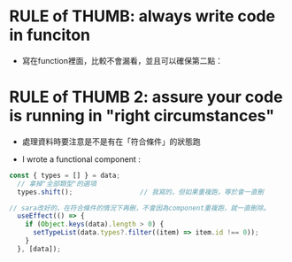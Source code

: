 # RULE of THUMB: always write code in funciton
- 寫在function裡面，比較不會漏看，並且可以確保第二點：

# RULE of THUMB 2: assure your code is running in "right circumstances"
- 處理資料時要注意是不是有在「符合條件」的狀態跑

- I wrote a functional component :
```jsx
const { types = [] } = data;
  // 拿掉"全部類型"的選項
  types.shift();                 // 我寫的，但如果重複跑，等於會一直刪

// sara改好的，在符合條件的情況下再刪，不會因為component重複跑，就一直刪除。
  useEffect(() => {                
    if (Object.keys(data).length > 0) {
      setTypeList(data.types?.filter((item) => item.id !== 0));
    }
  }, [data]);
```

